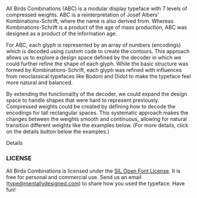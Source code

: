 All Birds Combinations (ABC) is a modular display typeface with 7 levels of compressed weights. ABC is a reinterpretation of Josef Albersʼ Kombinations-Schrift, where the name is also derived from.
Whereas Kombinations-Schrift is a product of the age of mass production, ABC was designed as a product of the information age.

For ABC, each glyph is represented by an array of numbers (encodings) which is decoded using custom code to create the contours. This approach allows us to explore a design space defined by the decoder in which we could further refine the shape of each glyph. 
While the basic structure was formed by Kombinations-Schrift, each glyph was refined with influences from neoclassical typefaces like Bodoni and Didot to make the typeface feel more natural and balanced.

By extending the functionality of the decoder, we could expand the design space to handle shapes that were hard to represent previously. Compressed weights could be created by defining how to decode the encodings for tall rectangular spaces. This systematic approach makes the changes between the weights smooth and continuous, allowing for natural transition different weights like the examples below. (For more details, click on the details button below the examples.)

<div id="wave" class="abc"></div>

<div id="details-wrapper">
<div id="details-btn" onclick="showDetails()">
    <i id="details-icon" class="fa fa-plus-circle"> </i> Details
</div>

<!-- Details! -->
<div id="details" class="section-light-grey" hidden>
<div class="sample-font ten-parts">   </div>

Albersʼ Kombinations-schrift was created for the age of industry and mass production. The typeface was created by combining the 10 shapes above—which could be mass produced in glass, plastic, metal or wood—and could be easily assembled anywhere.

<div class="sample-font three-parts"><span style="letter-spacing: -3px"></span></div>

For ABC, we wanted to translate Kombinations-Schrift into a typeface of the information age, a product of data, algorithms, and software programming. The key insight was to encode each glyph into an array of numbers (encodings) based on the basic shapes used to create it—square, circle, and quarter circle. We then implemented a decoder program that could take the encodings and create a font.

<img src="resources/images/encodings.png" width="480"/>

With the decoder in place, modifying a glyph was just a matter of changing numbers. Whereas Kombinations-Schrift has a Fraktur like quality, each glyph in ABC was revised to resemble neoclassical type, such as Didot or Bodoni. ABC has strong verticals similar to the strongly vertical and high contrast Didone typefaces which made them a good reference for refinement.

<div id="image-player"></div>

The design space of the typeface could be extended by adding new functionality to the decoder. New parts, such as semi-circles for rings and triangles for bird beaks, were added as needed. A quarter-sized square components was added for currency glyphs, giving them a distinct impression compared to other glyphs.
Compressed weights could be created systematically by defining how to decode each number for tall rectangular spaces. This systematic approach makes the changes between the weights smooth and continuous, allowing for seamless mix-and-matching of different weights.

</div>
<!-- Details End -->
</div>

### LICENSE
All Birds Combinations is licensed under the [SIL Open Font License][1]. It is free for personal and commercial use. Send us an email (type@mentallydesigned.com) to share how you used the typeface. Have fun!

[1]: downloads/License.txt